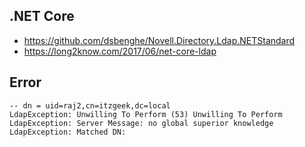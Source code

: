 ## .NET Core

- https://github.com/dsbenghe/Novell.Directory.Ldap.NETStandard
- https://long2know.com/2017/06/net-core-ldap

## Error

```
-- dn = uid=raj2,cn=itzgeek,dc=local
LdapException: Unwilling To Perform (53) Unwilling To Perform
LdapException: Server Message: no global superior knowledge
LdapException: Matched DN:
```